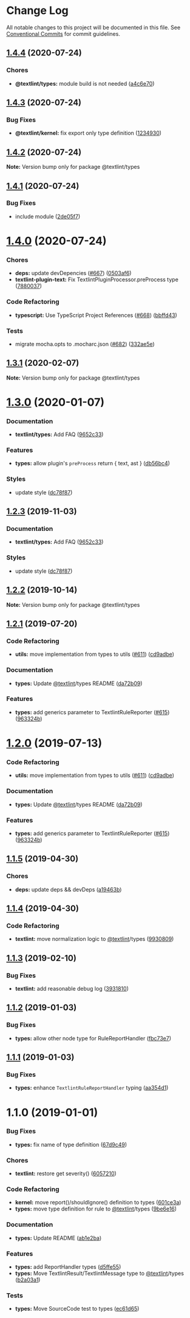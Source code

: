 # Change Log

All notable changes to this project will be documented in this file.
See [Conventional Commits](https://conventionalcommits.org) for commit guidelines.

<a name="1.4.4"></a>
## [1.4.4](https://github.com/textlint/textlint/compare/@textlint/types@1.4.3...@textlint/types@1.4.4) (2020-07-24)


### Chores

* **@textlint/types:** module build is not needed ([a4c6e70](https://github.com/textlint/textlint/commit/a4c6e70))





<a name="1.4.3"></a>
## [1.4.3](https://github.com/textlint/textlint/compare/@textlint/types@1.4.2...@textlint/types@1.4.3) (2020-07-24)


### Bug Fixes

* **@textlint/kernel:** fix export only type definition ([1234930](https://github.com/textlint/textlint/commit/1234930))





<a name="1.4.2"></a>
## [1.4.2](https://github.com/textlint/textlint/compare/@textlint/types@1.4.1...@textlint/types@1.4.2) (2020-07-24)

**Note:** Version bump only for package @textlint/types





<a name="1.4.1"></a>
## [1.4.1](https://github.com/textlint/textlint/compare/@textlint/types@1.4.0...@textlint/types@1.4.1) (2020-07-24)


### Bug Fixes

* include module ([2de05f7](https://github.com/textlint/textlint/commit/2de05f7))





<a name="1.4.0"></a>
# [1.4.0](https://github.com/textlint/textlint/compare/@textlint/types@1.3.1...@textlint/types@1.4.0) (2020-07-24)


### Chores

* **deps:** update devDepencies ([#667](https://github.com/textlint/textlint/issues/667)) ([0503af6](https://github.com/textlint/textlint/commit/0503af6))
* **textlint-plugin-text:** Fix TextlintPluginProcessor.preProcess type ([7880037](https://github.com/textlint/textlint/commit/7880037))


### Code Refactoring

* **typescript:** Use TypeScript Project References ([#668](https://github.com/textlint/textlint/issues/668)) ([bbffd43](https://github.com/textlint/textlint/commit/bbffd43))


### Tests

* migrate mocha.opts to .mocharc.json ([#682](https://github.com/textlint/textlint/issues/682)) ([332ae5e](https://github.com/textlint/textlint/commit/332ae5e))





<a name="1.3.1"></a>
## [1.3.1](https://github.com/textlint/textlint/compare/@textlint/types@1.3.0...@textlint/types@1.3.1) (2020-02-07)

**Note:** Version bump only for package @textlint/types





<a name="1.3.0"></a>
# [1.3.0](https://github.com/textlint/textlint/compare/@textlint/types@1.2.2...@textlint/types@1.3.0) (2020-01-07)


### Documentation

* **textlint/types:** Add FAQ ([9652c33](https://github.com/textlint/textlint/commit/9652c33))


### Features

* **types:** allow plugin's `preProcess` return { text, ast } ([db56bc4](https://github.com/textlint/textlint/commit/db56bc4))


### Styles

* update style ([dc78f87](https://github.com/textlint/textlint/commit/dc78f87))





<a name="1.2.3"></a>
## [1.2.3](https://github.com/textlint/textlint/compare/@textlint/types@1.2.2...@textlint/types@1.2.3) (2019-11-03)


### Documentation

* **textlint/types:** Add FAQ ([9652c33](https://github.com/textlint/textlint/commit/9652c33))


### Styles

* update style ([dc78f87](https://github.com/textlint/textlint/commit/dc78f87))





<a name="1.2.2"></a>
## [1.2.2](https://github.com/textlint/textlint/compare/@textlint/types@1.2.1...@textlint/types@1.2.2) (2019-10-14)

**Note:** Version bump only for package @textlint/types





<a name="1.2.1"></a>
## [1.2.1](https://github.com/textlint/textlint/compare/@textlint/types@1.1.5...@textlint/types@1.2.1) (2019-07-20)


### Code Refactoring

* **utils:** move implementation from types to utils ([#611](https://github.com/textlint/textlint/issues/611)) ([cd9adbe](https://github.com/textlint/textlint/commit/cd9adbe))


### Documentation

* **types:** Update [@textlint](https://github.com/textlint)/types README ([da72b09](https://github.com/textlint/textlint/commit/da72b09))


### Features

* **types:** add generics parameter to TextlintRuleReporter<T> ([#615](https://github.com/textlint/textlint/issues/615)) ([963324b](https://github.com/textlint/textlint/commit/963324b))





<a name="1.2.0"></a>
# [1.2.0](https://github.com/textlint/textlint/compare/@textlint/types@1.1.5...@textlint/types@1.2.0) (2019-07-13)


### Code Refactoring

* **utils:** move implementation from types to utils ([#611](https://github.com/textlint/textlint/issues/611)) ([cd9adbe](https://github.com/textlint/textlint/commit/cd9adbe))


### Documentation

* **types:** Update [@textlint](https://github.com/textlint)/types README ([da72b09](https://github.com/textlint/textlint/commit/da72b09))


### Features

* **types:** add generics parameter to TextlintRuleReporter<T> ([#615](https://github.com/textlint/textlint/issues/615)) ([963324b](https://github.com/textlint/textlint/commit/963324b))





<a name="1.1.5"></a>
## [1.1.5](https://github.com/textlint/textlint/compare/@textlint/types@1.1.4...@textlint/types@1.1.5) (2019-04-30)


### Chores

* **deps:** update deps && devDeps ([a19463b](https://github.com/textlint/textlint/commit/a19463b))





<a name="1.1.4"></a>
## [1.1.4](https://github.com/textlint/textlint/compare/@textlint/types@1.1.3...@textlint/types@1.1.4) (2019-04-30)


### Code Refactoring

* **textlint:** move normalization logic to [@textlint](https://github.com/textlint)/types ([9930809](https://github.com/textlint/textlint/commit/9930809))





<a name="1.1.3"></a>
## [1.1.3](https://github.com/textlint/textlint/compare/@textlint/types@1.1.2...@textlint/types@1.1.3) (2019-02-10)


### Bug Fixes

* **textlint:** add reasonable debug log ([3931810](https://github.com/textlint/textlint/commit/3931810))





<a name="1.1.2"></a>
## [1.1.2](https://github.com/textlint/textlint/compare/@textlint/types@1.1.1...@textlint/types@1.1.2) (2019-01-03)


### Bug Fixes

* **types:** allow other node type for RuleReportHandler ([fbc73e7](https://github.com/textlint/textlint/commit/fbc73e7))





<a name="1.1.1"></a>
## [1.1.1](https://github.com/textlint/textlint/compare/@textlint/types@1.1.0...@textlint/types@1.1.1) (2019-01-03)


### Bug Fixes

* **types:** enhance `TextlintRuleReportHandler` typing ([aa354d1](https://github.com/textlint/textlint/commit/aa354d1))





<a name="1.1.0"></a>
# 1.1.0 (2019-01-01)


### Bug Fixes

* **types:** fix name of type definition ([67d9c49](https://github.com/textlint/textlint/commit/67d9c49))


### Chores

* **textlint:** restore get severity() ([6057210](https://github.com/textlint/textlint/commit/6057210))


### Code Refactoring

* **kernel:** move report()/shouldIgnore() definition to types ([601ce3a](https://github.com/textlint/textlint/commit/601ce3a))
* **types:** move type definition for rule to [@textlint](https://github.com/textlint)/types ([9be6e16](https://github.com/textlint/textlint/commit/9be6e16))


### Documentation

* **types:** Update README ([ab1e2ba](https://github.com/textlint/textlint/commit/ab1e2ba))


### Features

* **types:** add ReportHandler types ([d5ffe55](https://github.com/textlint/textlint/commit/d5ffe55))
* **types:** Move TextlintResult/TextlintMessage type to [@textlint](https://github.com/textlint)/types ([b2a03a1](https://github.com/textlint/textlint/commit/b2a03a1))


### Tests

* **types:** Move SourceCode test to types ([ec61d65](https://github.com/textlint/textlint/commit/ec61d65))
